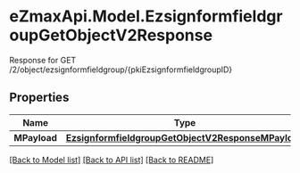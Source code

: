 # eZmaxApi.Model.EzsignformfieldgroupGetObjectV2Response
Response for GET /2/object/ezsignformfieldgroup/{pkiEzsignformfieldgroupID}

## Properties

Name | Type | Description | Notes
------------ | ------------- | ------------- | -------------
**MPayload** | [**EzsignformfieldgroupGetObjectV2ResponseMPayload**](EzsignformfieldgroupGetObjectV2ResponseMPayload.md) |  | 

[[Back to Model list]](../README.md#documentation-for-models) [[Back to API list]](../README.md#documentation-for-api-endpoints) [[Back to README]](../README.md)

